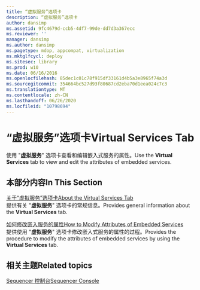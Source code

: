 ```yaml
---
title: “虚拟服务”选项卡
description: “虚拟服务”选项卡
author: dansimp
ms.assetid: 9fc4679d-ccb5-4df7-99de-dd7d3a367ecc
ms.reviewer: ''
manager: dansimp
ms.author: dansimp
ms.pagetype: mdop, appcompat, virtualization
ms.mktglfcycl: deploy
ms.sitesec: library
ms.prod: w10
ms.date: 06/16/2016
ms.openlocfilehash: 85dec1c01c78f915df33161d4b5a3e8965f74a3d
ms.sourcegitcommit: 354664bc527d93f80687cd2eba70d1eea024c7c3
ms.translationtype: MT
ms.contentlocale: zh-CN
ms.lasthandoff: 06/26/2020
ms.locfileid: "10798694"
---
```

# <span data-ttu-id="f52c0-103">“虚拟服务”选项卡</span><span class="sxs-lookup"><span data-stu-id="f52c0-103">Virtual Services Tab</span></span>


<span data-ttu-id="f52c0-104">使用 "**虚拟服务**" 选项卡查看和编辑嵌入式服务的属性。</span><span class="sxs-lookup"><span data-stu-id="f52c0-104">Use the **Virtual Services** tab to view and edit the attributes of embedded services.</span></span>

## <span data-ttu-id="f52c0-105">本部分内容</span><span class="sxs-lookup"><span data-stu-id="f52c0-105">In This Section</span></span>


<a href="" id="about-the-virtual-services-tab"></a>[<span data-ttu-id="f52c0-106">关于“虚拟服务”选项卡</span><span class="sxs-lookup"><span data-stu-id="f52c0-106">About the Virtual Services Tab</span></span>](about-the-virtual-services-tab.md)  
<span data-ttu-id="f52c0-107">提供有关 "**虚拟服务**" 选项卡的常规信息。</span><span class="sxs-lookup"><span data-stu-id="f52c0-107">Provides general information about the **Virtual Services** tab.</span></span>

<a href="" id="how-to-modify-attributes-of-embedded-services"></a>[<span data-ttu-id="f52c0-108">如何修改嵌入服务的属性</span><span class="sxs-lookup"><span data-stu-id="f52c0-108">How to Modify Attributes of Embedded Services</span></span>](how-to-modify-attributes-of-embedded-services.md)  
<span data-ttu-id="f52c0-109">提供使用 "**虚拟服务**" 选项卡修改嵌入式服务的属性的过程。</span><span class="sxs-lookup"><span data-stu-id="f52c0-109">Provides the procedure to modify the attributes of embedded services by using the **Virtual Services** tab.</span></span>

## <span data-ttu-id="f52c0-110">相关主题</span><span class="sxs-lookup"><span data-stu-id="f52c0-110">Related topics</span></span>


[<span data-ttu-id="f52c0-111">Sequencer 控制台</span><span class="sxs-lookup"><span data-stu-id="f52c0-111">Sequencer Console</span></span>](sequencer-console.md)

 

 





